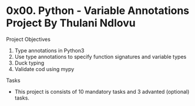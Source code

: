 0x00. Python - Variable Annotations Project By Thulani Ndlovu
=============================================================
Project Objectives
1. Type annotations in Python3
2. Use type annotations to specify function signatures and variable types
3. Duck typing
4. Validate cod using mypy

Tasks
- This project is consists of 10 mandatory tasks and 3 advanted (optional) tasks.